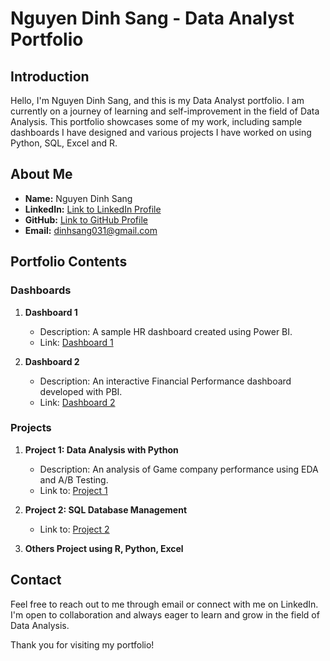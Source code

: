 # Nguyen Dinh Sang - Data Analyst Portfolio

## Introduction

Hello, I'm Nguyen Dinh Sang, and this is my Data Analyst portfolio. I am currently on a journey of learning and self-improvement in the field of Data Analysis. This portfolio showcases some of my work, including sample dashboards I have designed and various projects I have worked on using Python, SQL, Excel and R.

## About Me

- **Name:** Nguyen Dinh Sang
- **LinkedIn:** [Link to LinkedIn Profile](https://www.linkedin.com/in/sang-nguyen-dinh-234790231/)
- **GitHub:** [Link to GitHub Profile](https://github.com/dinhsang031/DataAnalystPortfolio)
- **Email:** dinhsang031@gmail.com

## Portfolio Contents

### Dashboards

1. **Dashboard 1**
   - Description: A sample HR dashboard created using Power BI.
   - Link: [Dashboard 1](https://github.com/dinhsang031/DataAnalystPortfolio/commit/22be6f5fbe9fa77b1f21e2fd41e4d2a342c6ebc9)

2. **Dashboard 2**
   - Description: An interactive Financial Performance dashboard developed with PBI.
   - Link: [Dashboard 2](https://github.com/dinhsang031/DataAnalystPortfolio/commit/3eaac5263759469f55ae16defc1531245c74aec4)

### Projects

1. **Project 1: Data Analysis with Python**
   - Description: An analysis of Game company performance using EDA and A/B Testing.
   - Link to: [Project 1](https://github.com/dinhsang031/DataAnalystPortfolio/blob/main/Python-EDA-ABTesting.ipynb)

2. **Project 2: SQL Database Management**
   - Link to: [Project 2](https://github.com/dinhsang031/DataAnalystPortfolio/blob/main/SQL-Update%20Database-Cleaning%20Data)

3. **Others Project using R, Python, Excel**


## Contact

Feel free to reach out to me through email or connect with me on LinkedIn. I'm open to collaboration and always eager to learn and grow in the field of Data Analysis.

Thank you for visiting my portfolio!
